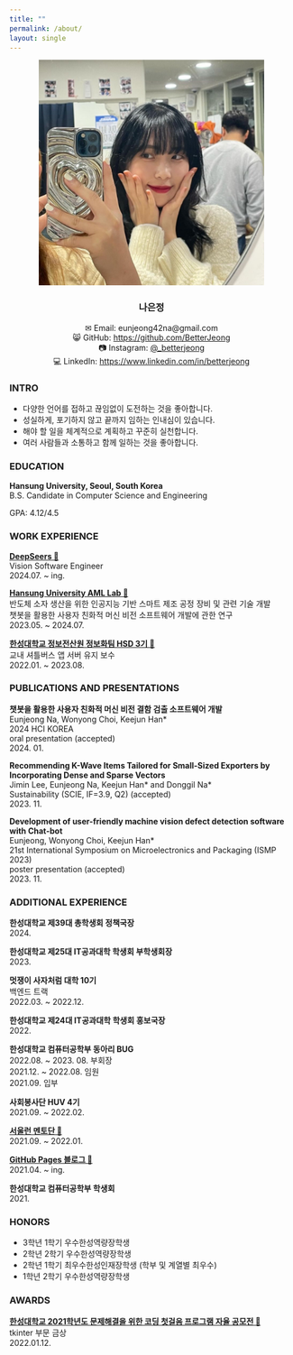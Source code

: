 ```yaml
---
title: ""
permalink: /about/
layout: single
---
```

<center><img src="/assets/images/about/about_img.jpg" width="400" margin="2px"></center>  

### <center>나은정</center>  

<center>✉ Email: eunjeong42na@gmail.com</center>  
<center>😸 GitHub: <a href="https://github.com/BetterJeong">https://github.com/BetterJeong</a></center>  
<center>📷 Instagram: <a href="https://instagram.com/_betterjeong">@_betterjeong</a></center>  
<center>💻 LinkedIn: <a href="https://www.linkedin.com/in/betterjeong">https://www.linkedin.com/in/betterjeong</a> </center>  

### INTRO  
+ 다양한 언어를 접하고 끊임없이 도전하는 것을 좋아합니다.  
+ 성실하게, 포기하지 않고 끝까지 임하는 인내심이 있습니다.  
+ 해야 할 일을 체계적으로 계획하고 꾸준히 실천합니다.  
+ 여러 사람들과 소통하고 함께 일하는 것을 좋아합니다.  

### EDUCATION
**Hansung University, Seoul, South Korea**  
B.S. Candidate in Computer Science and Engineering  

GPA: 4.12/4.5  

### WORK EXPERIENCE

**[DeepSeers 🔗](https://deepseers.com/)**  
Vision Software Engineer  
2024.07. ~ ing.  

**[Hansung University AML Lab 🔗](https://sites.google.com/hansung.ac.kr/aml/%ED%99%88)**  
반도체 소자 생산을 위한 인공지능 기반 스마트 제조 공정 장비 및 관련 기술 개발  
챗봇을 활용한 사용자 친화적 머신 비전 소프트웨어 개발에 관한 연구  
2023.05. ~ 2024.07.  

**[한성대학교 정보전산원 정보화팀 HSD 3기 🔗](https://hansung.ac.kr/info/8632/subview.do)**  
교내 셔틀버스 앱 서버 유지 보수  
2022.01. ~ 2023.08.  

### PUBLICATIONS AND PRESENTATIONS

**챗봇을 활용한 사용자 친화적 머신 비전 결함 검출 소프트웨어 개발**  
Eunjeong Na, Wonyong Choi, Keejun Han*  
2024 HCI KOREA  
oral presentation (accepted)  
2024. 01.  

**Recommending K-Wave Items Tailored for Small-Sized Exporters by Incorporating Dense and Sparse Vectors**  
Jimin Lee, Eunjeong Na, Keejun Han* and Donggil Na*  
Sustainability (SCIE, IF=3.9, Q2) 
(accepted)  
2023. 11.  

**Development of user-friendly machine vision defect detection software with Chat-bot**  
Eunjeong, Wonyong Choi, Keejun Han*  
21st International Symposium on Microelectronics and Packaging (ISMP 2023)  
poster presentation (accepted)  
2023. 11.  

### ADDITIONAL EXPERIENCE  

**한성대학교 제39대 총학생회 정책국장**  
2024\.  

**한성대학교 제25대 IT공과대학 학생회 부학생회장**  
2023\.  

**멋쟁이 사자처럼 대학 10기**  
백엔드 트랙  
2022.03. ~ 2022.12.  

**한성대학교 제24대 IT공과대학 학생회 홍보국장**  
2022\. 

**한성대학교 컴퓨터공학부 동아리 BUG**  
2022.08. ~ 2023. 08. 부회장  
2021.12. ~ 2022.08. 임원  
2021.09. 입부  

**사회봉사단 HUV 4기**  
2021.09. ~ 2022.02.  

**[서울런 멘토단 🔗](https://betterjeong.github.io/diary/22031601/)**  
2021.09. ~ 2022.01.  

**[GitHub Pages 블로그 🔗](https://betterjeong.github.io/blog/21042401/)**  
2021.04. ~ ing.  

**한성대학교 컴퓨터공학부 학생회**  
2021\.  

### HONORS

- 3학년 1학기 우수한성역량장학생
- 2학년 2학기 우수한성역량장학생
- 2학년 1학기 최우수한성인재장학생 (학부 및 계열별 최우수)
- 1학년 2학기 우수한성역량장학생

### AWARDS  

**[한성대학교 2021학년도 문제해결을 위한 코딩 첫걸음 프로그램 자율 공모전 🔗](https://betterjeong.github.io/python/21123101/)**  
tkinter 부문 금상  
2022.01.12.  

